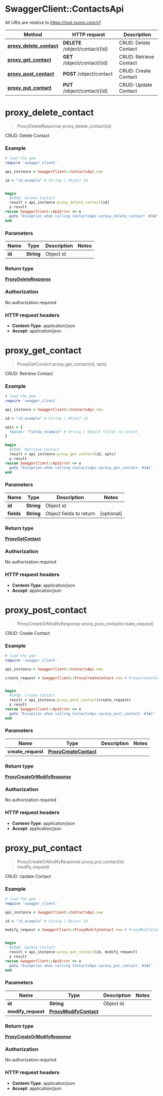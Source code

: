 # SwaggerClient::ContactsApi

All URIs are relative to *https://rest.zuora.com/v1*

Method | HTTP request | Description
------------- | ------------- | -------------
[**proxy_delete_contact**](ContactsApi.md#proxy_delete_contact) | **DELETE** /object/contact/{id} | CRUD: Delete Contact
[**proxy_get_contact**](ContactsApi.md#proxy_get_contact) | **GET** /object/contact/{id} | CRUD: Retrieve Contact
[**proxy_post_contact**](ContactsApi.md#proxy_post_contact) | **POST** /object/contact | CRUD: Create Contact
[**proxy_put_contact**](ContactsApi.md#proxy_put_contact) | **PUT** /object/contact/{id} | CRUD: Update Contact


# **proxy_delete_contact**
> ProxyDeleteResponse proxy_delete_contact(id)

CRUD: Delete Contact



### Example
```ruby
# load the gem
require 'swagger_client'

api_instance = SwaggerClient::ContactsApi.new

id = "id_example" # String | Object id


begin
  #CRUD: Delete Contact
  result = api_instance.proxy_delete_contact(id)
  p result
rescue SwaggerClient::ApiError => e
  puts "Exception when calling ContactsApi->proxy_delete_contact: #{e}"
end
```

### Parameters

Name | Type | Description  | Notes
------------- | ------------- | ------------- | -------------
 **id** | **String**| Object id | 

### Return type

[**ProxyDeleteResponse**](ProxyDeleteResponse.md)

### Authorization

No authorization required

### HTTP request headers

 - **Content-Type**: application/json
 - **Accept**: application/json



# **proxy_get_contact**
> ProxyGetContact proxy_get_contact(id, opts)

CRUD: Retrieve Contact



### Example
```ruby
# load the gem
require 'swagger_client'

api_instance = SwaggerClient::ContactsApi.new

id = "id_example" # String | Object id

opts = { 
  fields: "fields_example" # String | Object fields to return
}

begin
  #CRUD: Retrieve Contact
  result = api_instance.proxy_get_contact(id, opts)
  p result
rescue SwaggerClient::ApiError => e
  puts "Exception when calling ContactsApi->proxy_get_contact: #{e}"
end
```

### Parameters

Name | Type | Description  | Notes
------------- | ------------- | ------------- | -------------
 **id** | **String**| Object id | 
 **fields** | **String**| Object fields to return | [optional] 

### Return type

[**ProxyGetContact**](ProxyGetContact.md)

### Authorization

No authorization required

### HTTP request headers

 - **Content-Type**: application/json
 - **Accept**: application/json



# **proxy_post_contact**
> ProxyCreateOrModifyResponse proxy_post_contact(create_request)

CRUD: Create Contact



### Example
```ruby
# load the gem
require 'swagger_client'

api_instance = SwaggerClient::ContactsApi.new

create_request = SwaggerClient::ProxyCreateContact.new # ProxyCreateContact | 


begin
  #CRUD: Create Contact
  result = api_instance.proxy_post_contact(create_request)
  p result
rescue SwaggerClient::ApiError => e
  puts "Exception when calling ContactsApi->proxy_post_contact: #{e}"
end
```

### Parameters

Name | Type | Description  | Notes
------------- | ------------- | ------------- | -------------
 **create_request** | [**ProxyCreateContact**](ProxyCreateContact.md)|  | 

### Return type

[**ProxyCreateOrModifyResponse**](ProxyCreateOrModifyResponse.md)

### Authorization

No authorization required

### HTTP request headers

 - **Content-Type**: application/json
 - **Accept**: application/json



# **proxy_put_contact**
> ProxyCreateOrModifyResponse proxy_put_contact(id, modify_request)

CRUD: Update Contact



### Example
```ruby
# load the gem
require 'swagger_client'

api_instance = SwaggerClient::ContactsApi.new

id = "id_example" # String | Object id

modify_request = SwaggerClient::ProxyModifyContact.new # ProxyModifyContact | 


begin
  #CRUD: Update Contact
  result = api_instance.proxy_put_contact(id, modify_request)
  p result
rescue SwaggerClient::ApiError => e
  puts "Exception when calling ContactsApi->proxy_put_contact: #{e}"
end
```

### Parameters

Name | Type | Description  | Notes
------------- | ------------- | ------------- | -------------
 **id** | **String**| Object id | 
 **modify_request** | [**ProxyModifyContact**](ProxyModifyContact.md)|  | 

### Return type

[**ProxyCreateOrModifyResponse**](ProxyCreateOrModifyResponse.md)

### Authorization

No authorization required

### HTTP request headers

 - **Content-Type**: application/json
 - **Accept**: application/json



